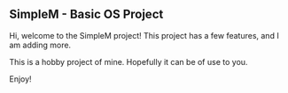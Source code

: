 ## SimpleM - Basic OS Project

Hi, welcome to the SimpleM project!
This project has a few features, and I am adding more.

This is a hobby project of mine. Hopefully it can be of use to you.

Enjoy!